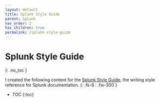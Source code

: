 ```yaml
---
layout: default
title: Splunk Style Guide
parent: Splunk
nav_order: 2
has_children: true
permalink: /splunk-style-guide
---
```


# Splunk Style Guide
{: .no_toc }

I created the following content for the [Splunk Style Guide](https://docs.splunk.com/Documentation/StyleGuide/current/StyleGuide/Howtouse), the writing style reference for Splunk documentation.
{: .fs-6 : .fw-300 }

- TOC
{:toc}

